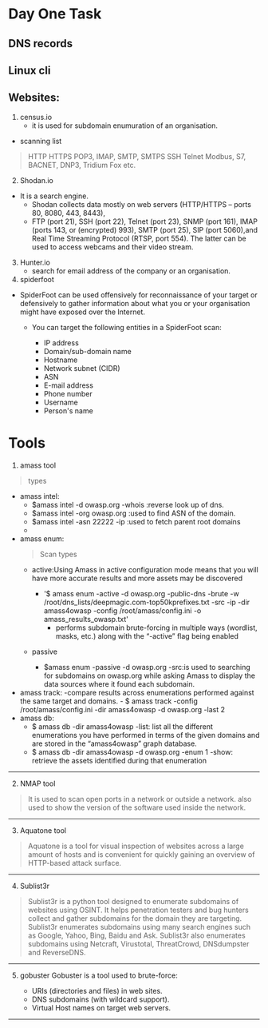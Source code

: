 # Day One Task

   ## DNS records
   ## Linux cli
   ## Websites:
 1. census.io
    * it is used for subdomain enumuration of an organisation.
 * scanning list
 > HTTP
 > HTTPS
 > POP3, IMAP, SMTP, SMTPS
 > SSH
 > Telnet
 > Modbus, S7, BACNET, DNP3, Tridium Fox etc.
 2. Shodan.io
 * It is a search engine.
   * Shodan collects data mostly on web servers (HTTP/HTTPS – ports 80, 8080, 443, 8443), 
   * FTP (port 21), SSH (port 22), Telnet (port 23), SNMP (port 161), IMAP (ports 143, or (encrypted) 993), SMTP (port 25), SIP (port 5060),and Real Time Streaming Protocol (RTSP, port 554). The latter can be used to access webcams and their video stream.
 3. Hunter.io
    * search for email address of the company or an organisation.
 4. spiderfoot
   - SpiderFoot can be used offensively  for reconnaissance of your target or defensively to gather information about what you or your organisation might have exposed over the Internet.
     - You can target the following entities in a SpiderFoot scan:

       * IP address
       * Domain/sub-domain name
       * Hostname
       * Network subnet (CIDR)
       * ASN
       * E-mail address
       * Phone number
       * Username
       * Person's name

 # Tools
 1. amass tool
 >types 
 - amass intel:
   - $amass intel -d owasp.org -whois :reverse look up of dns.
   - $amass intel -org owasp.org :used to find ASN of the domain.
   - $amass intel -asn  22222 -ip :used to fetch parent root domains 
   - 
 - amass enum:
    > Scan types
    - active:Using Amass in active configuration mode means that you will have more accurate results and more assets may be discovered
       * '$ amass enum -active -d owasp.org -public-dns -brute -w /root/dns_lists/deepmagic.com-top50kprefixes.txt -src -ip -dir amass4owasp -config /root/amass/config.ini -o amass_results_owasp.txt' 
          - performs subdomain brute-forcing in multiple ways (wordlist, masks, etc.) along with the “-active” flag being enabled
      
    - passive
      - $amass enum -passive -d owasp.org -src:is used to searching for subdomains on owasp.org while asking Amass to display the data sources where it found each subdomain.
 - amass track:
    -compare results across enumerations performed against the same target and domains.
       - $ amass track  -config /root/amass/config.ini -dir amass4owasp -d owasp.org -last 2
 - amass db:
    - $ amass db -dir amass4owasp -list: list all the different enumerations you have performed in terms of the given domains and are stored in the “amass4owasp” graph database.
    - $ amass db -dir amass4owasp -d owasp.org -enum 1 -show: retrieve the assets identified during that enumeration 
 
  
 ---
  2. NMAP tool
  >It is used to scan open ports in a network or outside a network.
  >also used to show the version of the software used inside the network.
  ---
  3. Aquatone tool
  >Aquatone is a tool for visual inspection of websites across a large amount of hosts and is convenient for quickly gaining an overview of HTTP-based attack surface.
  ---
  4. Sublist3r
  >Sublist3r is a python tool designed to enumerate subdomains of websites using OSINT. It helps penetration testers and bug hunters collect and gather subdomains for the domain they are targeting. Sublist3r enumerates subdomains using many search engines such as Google, Yahoo, Bing, Baidu and Ask. Sublist3r also enumerates subdomains using Netcraft, Virustotal, ThreatCrowd, DNSdumpster and ReverseDNS.
  ---
  5. gobuster
    Gobuster is a tool used to brute-force:

      - URIs (directories and files) in web sites.
      - DNS subdomains (with wildcard support).
      - Virtual Host names on target web servers.
  ---

   
